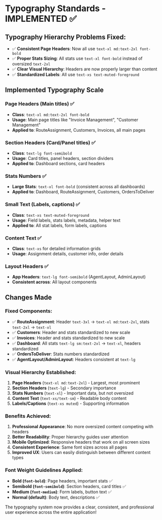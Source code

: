 # Typography Standards - IMPLEMENTED ✅

## Typography Hierarchy Problems Fixed:
- ✅ **Consistent Page Headers**: Now all use `text-xl md:text-2xl font-bold`
- ✅ **Proper Stats Sizing**: All stats use `text-xl font-bold` instead of oversized `text-2xl`
- ✅ **Clear Visual Hierarchy**: Headers are now properly larger than content
- ✅ **Standardized Labels**: All use `text-xs text-muted-foreground`

## Implemented Typography Scale

### Page Headers (Main titles) ✅
- **Class**: `text-xl md:text-2xl font-bold`
- **Usage**: Main page titles like "Invoice Management", "Customer Management"
- **Applied to**: RouteAssignment, Customers, Invoices, all main pages

### Section Headers (Card/Panel titles) ✅
- **Class**: `text-lg font-semibold`
- **Usage**: Card titles, panel headers, section dividers
- **Applied to**: Dashboard sections, card headers

### Stats Numbers ✅
- **Large Stats**: `text-xl font-bold` (consistent across all dashboards)
- **Applied to**: Dashboard, RouteAssignment, Customers, OrdersToDeliver

### Small Text (Labels, captions) ✅
- **Class**: `text-xs text-muted-foreground`
- **Usage**: Field labels, stats labels, metadata, helper text
- **Applied to**: All stat labels, form labels, captions

### Content Text ✅
- **Class**: `text-xs` for detailed information grids
- **Usage**: Assignment details, customer info, order details

### Layout Headers ✅
- **App Headers**: `text-lg font-semibold` (AgentLayout, AdminLayout)
- **Consistent across**: All layout components

## Changes Made

### Fixed Components:
- ✅ **RouteAssignment**: Header `text-3xl` → `text-xl md:text-2xl`, stats `text-2xl` → `text-xl`
- ✅ **Customers**: Header and stats standardized to new scale
- ✅ **Invoices**: Header and stats standardized to new scale  
- ✅ **Dashboard**: All stats `text-lg sm:text-2xl` → `text-xl`, headers standardized
- ✅ **OrdersToDeliver**: Stats numbers standardized
- ✅ **AgentLayout/AdminLayout**: Headers consistent at `text-lg`

### Visual Hierarchy Established:
1. **Page Headers** (`text-xl md:text-2xl`) - Largest, most prominent
2. **Section Headers** (`text-lg`) - Secondary importance
3. **Stats Numbers** (`text-xl`) - Important data, but not oversized
4. **Content Text** (`text-xs/text-sm`) - Readable body content
5. **Labels/Captions** (`text-xs muted`) - Supporting information

### Benefits Achieved:
1. **Professional Appearance**: No more oversized content competing with headers
2. **Better Readability**: Proper hierarchy guides user attention
3. **Mobile Optimized**: Responsive headers that work on all screen sizes
4. **Consistent Experience**: Same font sizes across all pages
5. **Improved UX**: Users can easily distinguish between different content types

### Font Weight Guidelines Applied:
- **Bold (`font-bold`)**: Page headers, important stats ✅
- **Semibold (`font-semibold`)**: Section headers, card titles ✅
- **Medium (`font-medium`)**: Form labels, button text ✅
- **Normal (default)**: Body text, descriptions ✅

The typography system now provides a clear, consistent, and professional user experience across the entire application!
